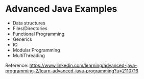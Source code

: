 # Advanced Java Examples

- Data structures
- Files/Directories
- Functional Programming
- Generics
- IO
- Modular Programming
- MultiThreading

Reference: https://www.linkedin.com/learning/advanced-java-programming-2/learn-advanced-java-programming?u=2110716
